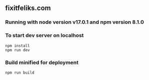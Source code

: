 ## fixitfeliks.com

### Running with node version v17.0.1 and npm version 8.1.0


### To start dev server on localhost

```console
npm install
npm run dev
```

### Build minified for deployment
```js
npm run build
```